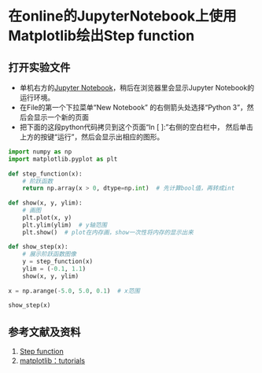 # 在online的JupyterNotebook上使用Matplotlib绘出Step function

## 打开实验文件

- 单机右方的[Jupyter Notebook](https://mybinder.org/v2/gh/ipython/ipython-in-depth/master?filepath=binder/Index.ipynb)，稍后在浏览器里会显示Jupyter Notebook的运行环境。
- 在File的第一个下拉菜单“New Notebook” 的右侧箭头处选择“Python 3”，然后会显示一个新的页面
- 把下面的这段python代码拷贝到这个页面“In [ ]:”右侧的空白栏中， 然后单击上方的按键“运行”，然后会显示出相应的图形。

```python
import numpy as np
import matplotlib.pyplot as plt
  
def step_function(x):
    # 阶跃函数
    return np.array(x > 0, dtype=np.int)  # 先计算bool值，再转成int
  
def show(x, y, ylim):
    # 画图
    plt.plot(x, y)
    plt.ylim(ylim)  # y轴范围
    plt.show()  # plot在内存画，show一次性将内存的显示出来
 
def show_step(x):
    # 展示阶跃函数图像
    y = step_function(x)
    ylim = (-0.1, 1.1)
    show(x, y, ylim)
  
x = np.arange(-5.0, 5.0, 0.1)  # x范围
 
show_step(x)
```

## 参考文献及资料

1. [Step function](https://en.wikipedia.org/wiki/Step_function)
2. [matplotlib：tutorials](https://matplotlib.org/tutorials/index.html)


